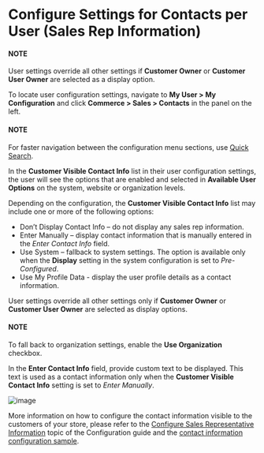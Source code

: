 <a id="sys-conf-commerce-sales-contacts-user"></a>

# Configure Settings for Contacts per User (Sales Rep Information)

#### NOTE
User settings override all other settings if **Customer Owner** or **Customer User Owner** are selected as a display option.

To locate user configuration settings, navigate to **My User > My Configuration** and click **Commerce > Sales > Contacts** in the panel on the left.

#### NOTE
For faster navigation between the configuration menu sections, use [Quick Search](../../../configuration/quick-search.md#user-guide-system-configuration-quick-search).

In the **Customer Visible Contact Info** list in their user configuration settings, the user will see the options that are enabled and selected in **Available User Options** on the system, website or organization levels.

Depending on the configuration, the **Customer Visible Contact Info** list may include one or more of the following options:

* Don’t Display Contact Info – do not display any sales rep information.
* Enter Manually – display contact information that is manually entered in the *Enter Contact Info* field.
* Use System – fallback to system settings. The option is available only when the **Display** setting in the system configuration is set to *Pre-Configured*.
* Use My Profile Data - display the user profile details as a contact information.

User settings override all other settings only if **Customer Owner** or **Customer User Owner** are selected as display options.

#### NOTE
To fall back to organization settings, enable the **Use Organization** checkbox.

In the **Enter Contact Info** field, provide custom text to be displayed. This text is used as a contact information only when the **Customer Visible Contact Info** setting is set to *Enter Manually*.

![image](user/img/system/user_management/MyUSerMyConfig.png)

More information on how to configure the contact information visible to the customers of your store, please refer to the [Configure Sales Representative Information](../../../configuration/commerce/sales/contacts.md#sys-conf-commerce-sales-contacts) topic of the Configuration guide and the [contact information configuration sample](../../../configuration/commerce/sales/contacts.md#sys-conf-commerce-sales-contacts-sample).

<!-- fa-bars = fa-navicon -->
<!-- Ic Tiles is used as Set As Default in saved views, and as tiles in display layout options -->
<!-- IcPencil refers to Rename in Commerce and Inline Editing in CRM -->
<!-- Check mark in the square. -->
<!-- SortDesc is also used as drop-down arrow -->
<!-- A -->
<!-- B -->
<!-- C -->
<!-- D -->
<!-- E -->
<!-- F -->
<!-- G -->
<!-- H -->
<!-- I -->
<!-- L -->
<!-- M -->
<!-- P -->
<!-- R -->
<!-- S -->
<!-- T -->
<!-- U -->
<!-- Z -->
